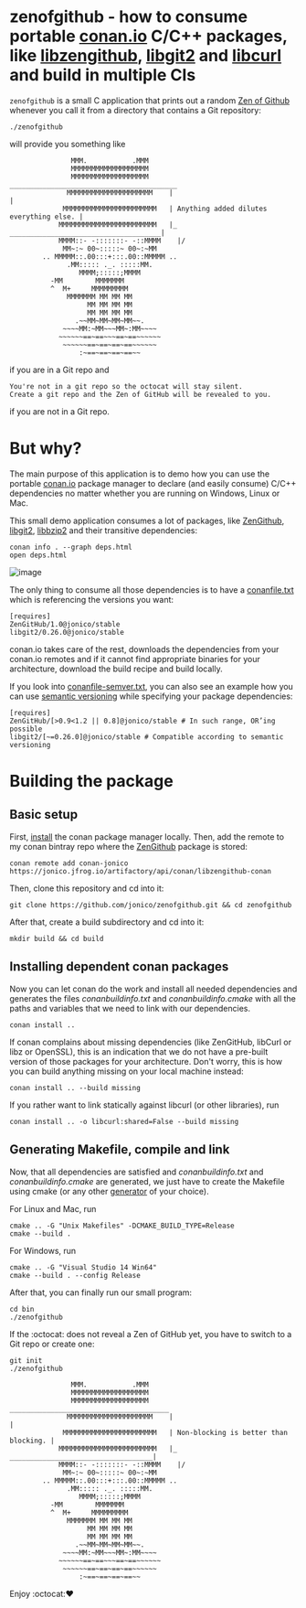 # zenofgithub - how to consume portable [conan.io](https://www.conan.io/) C/C++ packages, like [libzengithub](https://github.com/jonico/libzengithub), [libgit2](https://github.com/paulobrizolara/libgit2-conan) and [libcurl](https://github.com/lasote/conan-libcurl) and build in multiple CIs

```zenofgithub``` is a small C application that prints out a random [Zen of Github](http://ben.balter.com/2015/08/12/the-zen-of-github/) whenever you call it from a directory that contains a Git repository:

```
./zenofgithub
```

will provide you something like

```
               MMM.           .MMM
               MMMMMMMMMMMMMMMMMMM
               MMMMMMMMMMMMMMMMMMM      _________________________________________
              MMMMMMMMMMMMMMMMMMMMM    |                                         |
             MMMMMMMMMMMMMMMMMMMMMMM   | Anything added dilutes everything else. |
            MMMMMMMMMMMMMMMMMMMMMMMM   |_   _____________________________________|
            MMMM::- -:::::::- -::MMMM    |/
             MM~:~ 00~:::::~ 00~:~MM
        .. MMMMM::.00:::+:::.00::MMMMM ..
              .MM::::: ._. :::::MM.
                 MMMM;:::::;MMMM
          -MM        MMMMMMM
          ^  M+     MMMMMMMMM
              MMMMMMM MM MM MM
                   MM MM MM MM
                   MM MM MM MM
                .~~MM~MM~MM~MM~~.
             ~~~~MM:~MM~~~MM~:MM~~~~
            ~~~~~~==~==~~~==~==~~~~~~
             ~~~~~~==~==~==~==~~~~~~
                 :~==~==~==~==~~
```

if you are in a Git repo and

```
You're not in a git repo so the octocat will stay silent.
Create a git repo and the Zen of GitHub will be revealed to you.
```

if you are not in a Git repo.

# But why?

The main purpose of this application is to demo how you can use the portable [conan.io](https://www.conan.io/) package manager to declare (and easily consume) C/C++ dependencies no matter whether you are running on Windows, Linux or Mac.

This small demo application consumes a lot of packages, like [ZenGithub](https://github.com/jonico/libzengithub), [libgit2](https://github.com/paulobrizolara/libgit2-conan), [libbzip2](https://github.com/lasote/conan-bzip2) and their transitive dependencies:

```
conan info . --graph deps.html
open deps.html
```
![image](https://user-images.githubusercontent.com/1872314/38521399-d34b0052-3c45-11e8-992b-7241793fe1a3.png)

The only thing to consume all those dependencies is to have a [conanfile.txt](https://github.com/jonico/zenofgithub/blob/master/conanfile.txt) which is referencing the versions you want:

```
[requires]
ZenGitHub/1.0@jonico/stable
libgit2/0.26.0@jonico/stable
```

conan.io takes care of the rest, downloads the dependencies from your conan.io remotes and if it cannot find appropriate binaries for your architecture, download the build recipe and build locally.

If you look into [conanfile-semver.txt](https://github.com/jonico/zenofgithub/blob/master/conanfile-semver.txt), you can also see an example how you can use [semantic versioning](http://conanio.readthedocs.io/en/latest/mastering/version_ranges.html) while specifying your package dependencies:

```
[requires]
ZenGitHub/[>0.9<1.2 || 0.8]@jonico/stable # In such range, OR’ing possible
libgit2/[~=0.26.0]@jonico/stable # Compatible according to semantic versioning
```

# Building the package

## Basic setup

First, [install](http://docs.conan.io/en/latest/installation.html) the conan package manager locally.
Then, add the remote to my conan bintray repo where the [ZenGithub](https://github.com/jonico/libzengithub) package is stored:

```
conan remote add conan-jonico https://jonico.jfrog.io/artifactory/api/conan/libzengithub-conan
```

Then, clone this repository and cd into it:

```
git clone https://github.com/jonico/zenofgithub.git && cd zenofgithub
```

After that, create a build subdirectory and cd into it:

```
mkdir build && cd build
```

## Installing dependent conan packages

Now you can let conan do the work and install all needed dependencies and generates the files *conanbuildinfo.txt* and *conanbuildinfo.cmake* with all the paths and variables that we need to link with our dependencies.

`
conan install ..
`

If conan complains about missing dependencies (like ZenGitHub, libCurl or libz or OpenSSL), this is an indication that we do not have a pre-built version of those packages for your architecture. Don't worry, this is how you can build anything missing on your local machine instead:

```
conan install .. --build missing
```

If you rather want to link statically against libcurl (or other libraries), run

```
conan install .. -o libcurl:shared=False --build missing
```

## Generating Makefile, compile and link

Now, that all dependencies are satisfied and *conanbuildinfo.txt* and *conanbuildinfo.cmake* are generated, we just have to create the Makefile using cmake (or any other [generator](http://conanio.readthedocs.io/en/latest/reference/generators.html?highlight=generator) of your choice).

For Linux and Mac, run

```
cmake .. -G "Unix Makefiles" -DCMAKE_BUILD_TYPE=Release
cmake --build .
```

For Windows, run

```
cmake .. -G "Visual Studio 14 Win64"
cmake --build . --config Release
```

After that, you can finally run our small program:

```
cd bin
./zenofgithub
```

If the :octocat: does not reveal a Zen of GitHub yet, you have to switch to a Git repo or create one:

```
git init
./zenofgithub

               MMM.           .MMM
               MMMMMMMMMMMMMMMMMMM
               MMMMMMMMMMMMMMMMMMM      _______________________________________
              MMMMMMMMMMMMMMMMMMMMM    |                                       |
             MMMMMMMMMMMMMMMMMMMMMMM   | Non-blocking is better than blocking. |
            MMMMMMMMMMMMMMMMMMMMMMMM   |_   ___________________________________|
            MMMM::- -:::::::- -::MMMM    |/
             MM~:~ 00~:::::~ 00~:~MM
        .. MMMMM::.00:::+:::.00::MMMMM ..
              .MM::::: ._. :::::MM.
                 MMMM;:::::;MMMM
          -MM        MMMMMMM
          ^  M+     MMMMMMMMM
              MMMMMMM MM MM MM
                   MM MM MM MM
                   MM MM MM MM
                .~~MM~MM~MM~MM~~.
             ~~~~MM:~MM~~~MM~:MM~~~~
            ~~~~~~==~==~~~==~==~~~~~~
             ~~~~~~==~==~==~==~~~~~~
                 :~==~==~==~==~~
```

Enjoy :octocat::heart:
